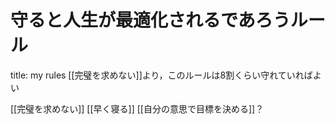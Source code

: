 # 守ると人生が最適化されるであろうルール
title: my rules
[[完璧を求めない]]より，このルールは8割くらい守れていればよい

[[完璧を求めない]]
[[早く寝る]]
[[自分の意思で目標を決める]]？